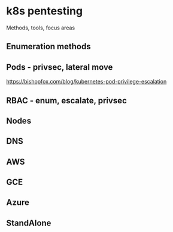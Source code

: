 k8s pentesting
=================

Methods, tools, focus areas

## Enumeration methods

## Pods - privsec, lateral move
https://bishopfox.com/blog/kubernetes-pod-privilege-escalation

## RBAC - enum, escalate, privsec

## Nodes

## DNS


## AWS
## GCE
## Azure
## StandAlone
